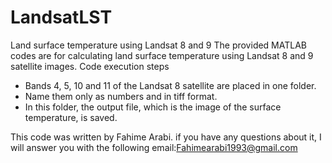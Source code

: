 # LandsatLST
Land surface temperature using Landsat 8 and 9
The provided MATLAB codes are for calculating land surface temperature using Landsat 8 and 9 satellite images.
Code execution steps
- Bands 4, 5, 10 and 11 of the Landsat 8 satellite are placed in one folder.
- Name them only as numbers and in tiff format.
- In this folder, the output file, which is the image of the surface temperature, is saved.

This code was written by Fahime Arabi. if you have any questions about it, I will answer you with the following email:Fahimearabi1993@gmail.com
